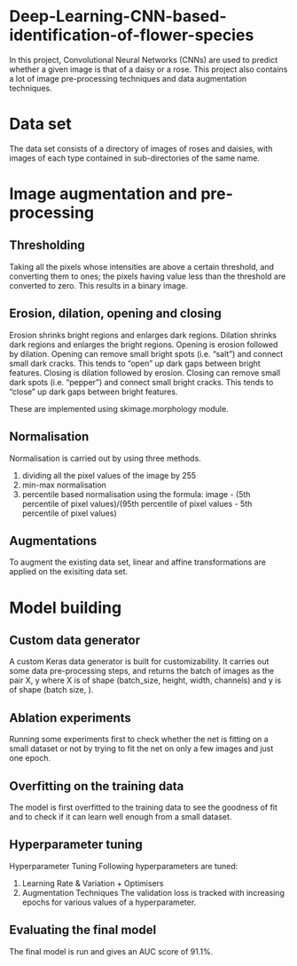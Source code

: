 # Deep-Learning-CNN-based-identification-of-flower-species
In this project, Convolutional Neural Networks (CNNs) are used to predict whether a given image is that of a daisy or a rose. This project also contains a lot of image pre-processing techniques and data augmentation techniques.

# Data set
The data set consists of a directory of images of roses and daisies, with images of each type contained in sub-directories of the same name.

# Image augmentation and pre-processing

## Thresholding
Taking all the pixels whose intensities are above a certain threshold, and converting them to ones; the pixels having value less than the threshold are converted to zero. This results in a binary image.

## Erosion, dilation, opening and closing
Erosion shrinks bright regions and enlarges dark regions. 
Dilation shrinks dark regions and enlarges the bright regions.
Opening is erosion followed by dilation. Opening can remove small bright spots (i.e. “salt”) and connect small dark cracks. This tends to “open” up dark gaps between bright features.
Closing is dilation followed by erosion. Closing can remove small dark spots (i.e. “pepper”) and connect small bright cracks. This tends to “close” up dark gaps between bright features.

These are implemented using skimage.morphology module.

## Normalisation
Normalisation is carried out by using three methods. 
1) dividing all the pixel values of the image by 255
2) min-max normalisation
3) percentile based normalisation using the formula: image - (5th percentile of pixel values)/(95th percentile of pixel values - 5th percentile of pixel values)

## Augmentations
To augment the existing data set, linear and affine transformations are applied on the exisiting data set.

# Model building

## Custom data generator
A custom Keras data generator is built for customizability. It carries out some data pre-processing steps, and returns the batch of images as the pair X, y where X is of shape (batch_size, height, width, channels) and y is of shape (batch size, ).

## Ablation experiments
Running some experiments first to check whether the net is fitting on a small dataset or not by trying to fit the net on only a few images and just one epoch. 

## Overfitting on the training data
The model is first overfitted to the training data to see the goodness of fit and to check if it can learn well enough from a small dataset.

## Hyperparameter tuning

Hyperparameter Tuning
Following hyperparameters are tuned:
1) Learning Rate & Variation + Optimisers
2) Augmentation Techniques
The validation loss is tracked with increasing epochs for various values of a hyperparameter.

## Evaluating the final model
The final model is run and gives an AUC score of 91.1%.
